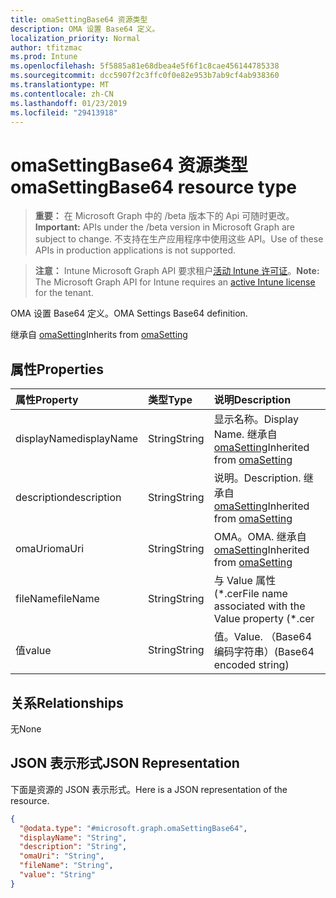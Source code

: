 ```yaml
---
title: omaSettingBase64 资源类型
description: OMA 设置 Base64 定义。
localization_priority: Normal
author: tfitzmac
ms.prod: Intune
ms.openlocfilehash: 5f5885a81e68dbea4e5f6f1c8cae456144785338
ms.sourcegitcommit: dcc5907f2c3ffc0f0e82e953b7ab9cf4ab938360
ms.translationtype: MT
ms.contentlocale: zh-CN
ms.lasthandoff: 01/23/2019
ms.locfileid: "29413918"
---
```

# <a name="omasettingbase64-resource-type"></a><span data-ttu-id="44db0-103">omaSettingBase64 资源类型</span><span class="sxs-lookup"><span data-stu-id="44db0-103">omaSettingBase64 resource type</span></span>

> <span data-ttu-id="44db0-104">**重要：** 在 Microsoft Graph 中的 /beta 版本下的 Api 可随时更改。</span><span class="sxs-lookup"><span data-stu-id="44db0-104">**Important:** APIs under the /beta version in Microsoft Graph are subject to change.</span></span> <span data-ttu-id="44db0-105">不支持在生产应用程序中使用这些 API。</span><span class="sxs-lookup"><span data-stu-id="44db0-105">Use of these APIs in production applications is not supported.</span></span>

> <span data-ttu-id="44db0-106">**注意：** Intune Microsoft Graph API 要求租户[活动 Intune 许可证](https://go.microsoft.com/fwlink/?linkid=839381)。</span><span class="sxs-lookup"><span data-stu-id="44db0-106">**Note:** The Microsoft Graph API for Intune requires an [active Intune license](https://go.microsoft.com/fwlink/?linkid=839381) for the tenant.</span></span>

<span data-ttu-id="44db0-107">OMA 设置 Base64 定义。</span><span class="sxs-lookup"><span data-stu-id="44db0-107">OMA Settings Base64 definition.</span></span>


<span data-ttu-id="44db0-108">继承自 [omaSetting](../resources/intune-deviceconfig-omasetting.md)</span><span class="sxs-lookup"><span data-stu-id="44db0-108">Inherits from [omaSetting](../resources/intune-deviceconfig-omasetting.md)</span></span>

## <a name="properties"></a><span data-ttu-id="44db0-109">属性</span><span class="sxs-lookup"><span data-stu-id="44db0-109">Properties</span></span>
|<span data-ttu-id="44db0-110">属性</span><span class="sxs-lookup"><span data-stu-id="44db0-110">Property</span></span>|<span data-ttu-id="44db0-111">类型</span><span class="sxs-lookup"><span data-stu-id="44db0-111">Type</span></span>|<span data-ttu-id="44db0-112">说明</span><span class="sxs-lookup"><span data-stu-id="44db0-112">Description</span></span>|
|:---|:---|:---|
|<span data-ttu-id="44db0-113">displayName</span><span class="sxs-lookup"><span data-stu-id="44db0-113">displayName</span></span>|<span data-ttu-id="44db0-114">String</span><span class="sxs-lookup"><span data-stu-id="44db0-114">String</span></span>|<span data-ttu-id="44db0-115">显示名称。</span><span class="sxs-lookup"><span data-stu-id="44db0-115">Display Name.</span></span> <span data-ttu-id="44db0-116">继承自 [omaSetting](../resources/intune-deviceconfig-omasetting.md)</span><span class="sxs-lookup"><span data-stu-id="44db0-116">Inherited from [omaSetting](../resources/intune-deviceconfig-omasetting.md)</span></span>|
|<span data-ttu-id="44db0-117">description</span><span class="sxs-lookup"><span data-stu-id="44db0-117">description</span></span>|<span data-ttu-id="44db0-118">String</span><span class="sxs-lookup"><span data-stu-id="44db0-118">String</span></span>|<span data-ttu-id="44db0-119">说明。</span><span class="sxs-lookup"><span data-stu-id="44db0-119">Description.</span></span> <span data-ttu-id="44db0-120">继承自 [omaSetting](../resources/intune-deviceconfig-omasetting.md)</span><span class="sxs-lookup"><span data-stu-id="44db0-120">Inherited from [omaSetting](../resources/intune-deviceconfig-omasetting.md)</span></span>|
|<span data-ttu-id="44db0-121">omaUri</span><span class="sxs-lookup"><span data-stu-id="44db0-121">omaUri</span></span>|<span data-ttu-id="44db0-122">String</span><span class="sxs-lookup"><span data-stu-id="44db0-122">String</span></span>|<span data-ttu-id="44db0-123">OMA。</span><span class="sxs-lookup"><span data-stu-id="44db0-123">OMA.</span></span> <span data-ttu-id="44db0-124">继承自 [omaSetting](../resources/intune-deviceconfig-omasetting.md)</span><span class="sxs-lookup"><span data-stu-id="44db0-124">Inherited from [omaSetting](../resources/intune-deviceconfig-omasetting.md)</span></span>|
|<span data-ttu-id="44db0-125">fileName</span><span class="sxs-lookup"><span data-stu-id="44db0-125">fileName</span></span>|<span data-ttu-id="44db0-126">String</span><span class="sxs-lookup"><span data-stu-id="44db0-126">String</span></span>|<span data-ttu-id="44db0-127">与 Value 属性 (\*.cer</span><span class="sxs-lookup"><span data-stu-id="44db0-127">File name associated with the Value property (\*.cer</span></span> | <span data-ttu-id="44db0-128">\*.crt</span><span class="sxs-lookup"><span data-stu-id="44db0-128">\*.crt</span></span> | <span data-ttu-id="44db0-129">\*.p7b</span><span class="sxs-lookup"><span data-stu-id="44db0-129">\*.p7b</span></span> | <span data-ttu-id="44db0-130">\*.bin)。</span><span class="sxs-lookup"><span data-stu-id="44db0-130">\*.bin).</span></span>|
|<span data-ttu-id="44db0-131">值</span><span class="sxs-lookup"><span data-stu-id="44db0-131">value</span></span>|<span data-ttu-id="44db0-132">String</span><span class="sxs-lookup"><span data-stu-id="44db0-132">String</span></span>|<span data-ttu-id="44db0-133">值。</span><span class="sxs-lookup"><span data-stu-id="44db0-133">Value.</span></span> <span data-ttu-id="44db0-134">（Base64 编码字符串）</span><span class="sxs-lookup"><span data-stu-id="44db0-134">(Base64 encoded string)</span></span>|

## <a name="relationships"></a><span data-ttu-id="44db0-135">关系</span><span class="sxs-lookup"><span data-stu-id="44db0-135">Relationships</span></span>
<span data-ttu-id="44db0-136">无</span><span class="sxs-lookup"><span data-stu-id="44db0-136">None</span></span>

## <a name="json-representation"></a><span data-ttu-id="44db0-137">JSON 表示形式</span><span class="sxs-lookup"><span data-stu-id="44db0-137">JSON Representation</span></span>
<span data-ttu-id="44db0-138">下面是资源的 JSON 表示形式。</span><span class="sxs-lookup"><span data-stu-id="44db0-138">Here is a JSON representation of the resource.</span></span>
<!-- {
  "blockType": "resource",
  "@odata.type": "microsoft.graph.omaSettingBase64"
}
-->
``` json
{
  "@odata.type": "#microsoft.graph.omaSettingBase64",
  "displayName": "String",
  "description": "String",
  "omaUri": "String",
  "fileName": "String",
  "value": "String"
}
```




